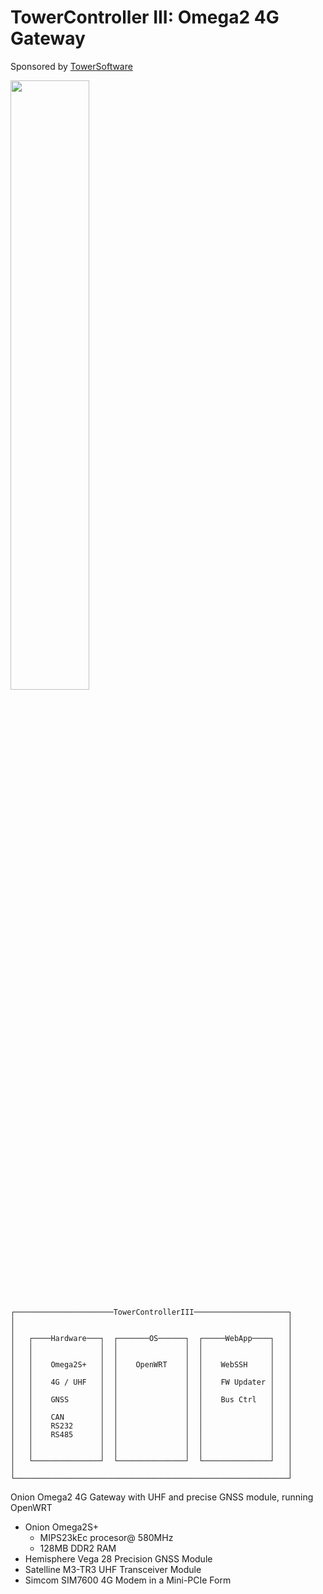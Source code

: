 # TowerController III: Omega2 4G Gateway

Sponsored by [TowerSoftware](http://www.towersoftwareltd.com/)

<img src="https://github.com/hotteshen/omega2-4g-gateway/blob/develop/doc/image/preview-3d.png?raw=true" style="width: 50%;">

```
┌──────────────────────TowerControllerIII─────────────────────┐
│                                                             │
│                                                             │
│   ┌────Hardware───┐  ┌───────OS──────┐  ┌─────WebApp────┐   │
│   │               │  │               │  │               │   │
│   │               │  │               │  │               │   │
│   │    Omega2S+   │  │    OpenWRT    │  │    WebSSH     │   │
│   │               │  │               │  │               │   │
│   │    4G / UHF   │  │               │  │    FW Updater │   │
│   │               │  │               │  │               │   │
│   │    GNSS       │  │               │  │    Bus Ctrl   │   │
│   │               │  │               │  │               │   │
│   │    CAN        │  │               │  │               │   │
│   │    RS232      │  │               │  │               │   │
│   │    RS485      │  │               │  │               │   │
│   │               │  │               │  │               │   │
│   │               │  │               │  │               │   │
│   └───────────────┘  └───────────────┘  └───────────────┘   │
│                                                             │
└─────────────────────────────────────────────────────────────┘
```

Onion Omega2 4G Gateway with UHF and precise GNSS module, running OpenWRT
* Onion Omega2S+
  - MIPS23kEc procesor@ 580MHz
  - 128MB DDR2 RAM
* Hemisphere Vega 28 Precision GNSS Module
* Satelline M3-TR3 UHF Transceiver Module
* Simcom SIM7600 4G Modem in a Mini-PCIe Form
